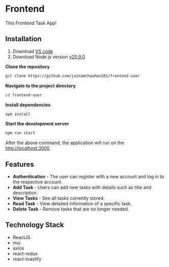 # Frontend

This Frontend Task App!

## Installation

1. Download [VS code](https://code.visualstudio.com/download)
2. Download Node js version [v20.9.0](https://nodejs.org/en/blog/release/v20.9.0)

**Clone the repository**
```bash
git clone https://github.com/jainamchauhan283/frontend-user
```

**Navigate to the project directory**
```bash
cd frontend-user
```

**Install dependencies**
```bash
npm install
```

**Start the development server**
```bash
npm run start
```

After the above command, the application will run on the [http://localhost:3000](http://localhost:3000)

## Features

- **Authentication** - The user can register with a new account and log in to the respective account.
- **Add Task** - Users can add new tasks with details such as title and description.
- **View Tasks** - See all tasks currently stored.
- **Read Task** - View detailed information of a specific task.
- **Delete Task** - Remove tasks that are no longer needed.

## Technology Stack

- ReactJS
- mui
- axios
- react-redux
- react-toastify

